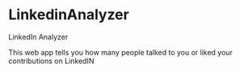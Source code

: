 LinkedinAnalyzer
================

LinkedIn Analyzer

This web app tells you how many people talked to you or liked your contributions on LinkedIN
